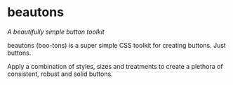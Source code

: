 # beautons

_A beautifully simple button toolkit_

beautons (boo-tons) is a super simple CSS toolkit for creating buttons. Just buttons.

Apply a combination of styles, sizes and treatments to create a plethora of
consistent, robust and solid buttons.
